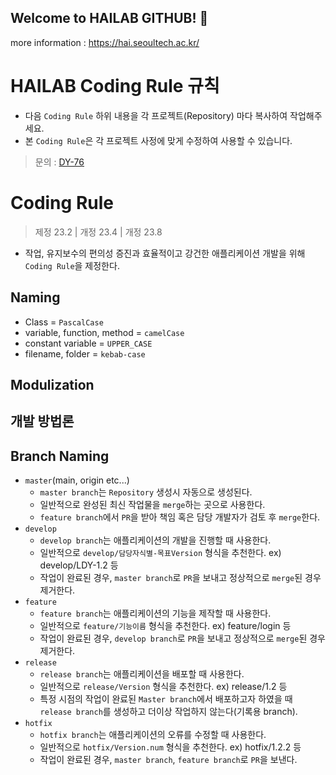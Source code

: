 ## Welcome to HAILAB GITHUB! 👋

more information : https://hai.seoultech.ac.kr/
<!--

**Here are some ideas to get you started:**

🙋‍♀️ A short introduction - what is your organization all about?
🌈 Contribution guidelines - how can the community get involved?
👩‍💻 Useful resources - where can the community find your docs? Is there anything else the community should know?
🍿 Fun facts - what does your team eat for breakfast?
🧙 Remember, you can do mighty things with the power of [Markdown](https://docs.github.com/github/writing-on-github/getting-started-with-writing-and-formatting-on-github/basic-writing-and-formatting-syntax)
-->

# HAILAB Coding Rule 규칙
- 다음 `Coding Rule` 하위 내용을 각 프로젝트(Repository) 마다 복사하여 작업해주세요.
- 본 `Coding Rule`은 각 프로젝트 사정에 맞게 수정하여 사용할 수 있습니다.

>문의 : [DY-76](https://github.com/DY-76)
# Coding Rule
>제정 23.2 | 개정 23.4 | 개정 23.8
- 작업, 유지보수의 편의성 증진과 효율적이고 강건한 애플리케이션 개발을 위해 `Coding Rule`을 제정한다.
## Naming
- Class = `PascalCase`
- variable, function, method = `camelCase`
- constant variable = `UPPER_CASE`
- filename, folder = `kebab-case`
## Modulization
## 개발 방법론
## Branch Naming
- `master`(main, origin etc...)
  - `master branch`는 `Repository` 생성시 자동으로 생성된다.
  - 일반적으로 완성된 최신 작업물을 `merge`하는 곳으로 사용한다.
  - `feature branch`에서 `PR`을 받아 책임 혹은 담당 개발자가 검토 후 `merge`한다.
- `develop`
  - `develop branch`는 애플리케이션의 개발을 진행할 때 사용한다.
  - 일반적으로 `develop/담당자식별-목표Version` 형식을 추천한다. ex) develop/LDY-1.2 등
  - 작업이 완료된 경우, `master branch`로 `PR`을 보내고 정상적으로 `merge`된 경우 제거한다.
- `feature`
  - `feature branch`는 애플리케이션의 기능을 제작할 때 사용한다.
  - 일반적으로 `feature/기능이름` 형식을 추천한다. ex) feature/login 등
  - 작업이 완료된 경우, `develop branch`로 `PR`을 보내고 정상적으로 `merge`된 경우 제거한다.
- `release`
  - `release branch`는 애플리케이션을 배포할 때 사용한다.
  - 일반적으로 `release/Version` 형식을 추천한다. ex) release/1.2 등
  - 특정 시점의 작업이 완료된 `Master branch`에서 배포하고자 하였을 때 `release branch`를 생성하고 더이상 작업하지 않는다(기록용 branch).
- `hotfix`
  - `hotfix branch`는 애플리케이션의 오류를 수정할 때 사용한다.
  - 일반적으로 `hotfix/Version.num` 형식을 추천한다. ex) hotfix/1.2.2 등
  - 작업이 완료된 경우, `master branch`, `feature branch`로 `PR`을 보낸다.
